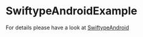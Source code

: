 SwiftypeAndroidExample
======================

For details please have a look at [SwiftypeAndroid](https://github.com/swiftype/SwiftypeAndroid)
